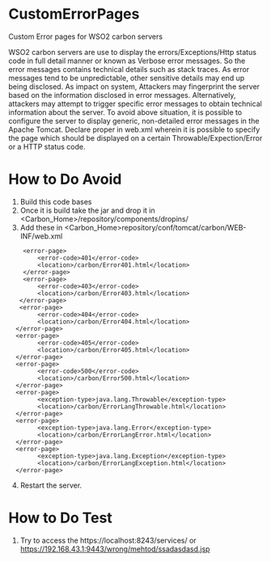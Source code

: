 CustomErrorPages
================

Custom Error pages for WSO2 carbon servers



WSO2 carbon servers are use to display the errors/Exceptions/Http status code in full detail manner or known as Verbose error messages. So the error messages contains technical details such as stack traces. As error messages tend to be unpredictable, other sensitive details may end up being disclosed. As impact on system, Attackers may fingerprint the server based on the information disclosed in error messages. Alternatively, attackers may attempt to trigger specific error messages to obtain technical information about the server. To avoid above situation, it is possible to configure the server to display generic, non-detailed error messages in the Apache Tomcat. Declare proper in web.xml wherein it is possible to specify the page which should be displayed on a certain Throwable/Expection/Error or a HTTP status code.


How to Do Avoid
===============

1) Build this code bases
2) Once it is build take the jar and drop it in <Carbon_Home>/repository/components/dropins/
3) Add these in <Carbon_Home>repository/conf/tomcat/carbon/WEB-INF/web.xml
```
    <error-page>
        <error-code>401</error-code>
        <location>/carbon/Error401.html</location>
    </error-page>
    <error-page>
        <error-code>403</error-code>
        <location>/carbon/Error403.html</location>
   </error-page>
   <error-page>
        <error-code>404</error-code>
        <location>/carbon/Error404.html</location>
  </error-page>
  <error-page>
        <error-code>405</error-code>
        <location>/carbon/Error405.html</location>
  </error-page>
  <error-page>
        <error-code>500</error-code>
        <location>/carbon/Error500.html</location>
  </error-page>
  <error-page>
        <exception-type>java.lang.Throwable</exception-type>
        <location>/carbon/ErrorLangThrowable.html</location>
  </error-page>
  <error-page>
        <exception-type>java.lang.Error</exception-type>
        <location>/carbon/ErrorLangError.html</location>
  </error-page>
  <error-page>
        <exception-type>java.lang.Exception</exception-type>
        <location>/carbon/ErrorLangException.html</location>
  </error-page>
```
4) Restart the server.


How to Do Test
===============
1) Try to access the https://localhost:8243/services/ or https://192.168.43.1:9443/wrong/mehtod/ssadasdasd.jsp
